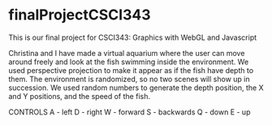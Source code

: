 # finalProjectCSCI343
This is our final project for CSCI343: Graphics with WebGL and Javascript

Christina and I have made a virtual aquarium where the user can move around freely and look at the fish swimming inside the environment.  We used perspective projection to make it appear as if the fish have depth to them.  The environment is randomized, so no two scenes will show up in succession.  We used random numbers to generate the depth position, the X and Y positions, and the speed of the fish.

CONTROLS
A - left
D - right
W - forward
S - backwards
Q - down
E - up
